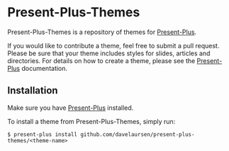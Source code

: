 # Present-Plus-Themes

Present-Plus-Themes is a repository of themes for [Present-Plus](https://github.com/davelaursen/present-plus).

If you would like to contribute a theme, feel free to submit a pull request. Please be sure that your theme includes styles for slides, articles and directories. For details on how to create a theme, please see the [Present-Plus](https://github.com/davelaursen/present-plus) documentation.

## Installation

Make sure you have [Present-Plus](https://github.com/davelaursen/present-plus) installed.

To install a theme from Present-Plus-Themes, simply run:
```
$ present-plus install github.com/davelaursen/present-plus-themes/<theme-name>
```

